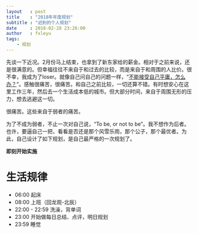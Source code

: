 ```yaml
---
layout   : post
title    : "2018年年度规划"
subtitle : "迟到的个人规划"
date     : 2018-02-28 23:26:00
author   : fxleyu
tags:
    - 规划
---
```


先谈一下近况。2月份马上结束，也拿到了新东家给的薪金。相对于之前来说，还是很满意的。但幸福往往不来自于和过去的比较，而是来自于和周围的人比价。很不幸，我成为了loser。就像自己问自己的问题一样，“[不能接受自己平庸，怎么办？](https://github.com/fxleyu/fxleyu.github.io/issues/119)”。感触很痛苦，很痛苦。和自己之前比较，一切还算不错。有时想安心在这里工作三年，然后去一个生活成本低的城市。但大部分时间，来自于周围无形的压力，想去逃避这一切。

很痛苦。这些来自于弱者的痛苦。

为了不成为弱者，不止一次对自己说，“To be, or not to be”。我不想作为后者。也许，要逼自己一把，看看是否还是那个风雪乐雨，那个公子，那个最优者。为此，自己设计了如下规划，是自己最严格的一次规划了。

**即刻开始实施**

# 生活规律
- 06:00 起床
- 08:00 上班（回龙观-北辰）
- 22:00 - 22:59 洗澡，背单词
- 23:00 开始做每日总结、点评，明日规划
- 23:59 睡觉
